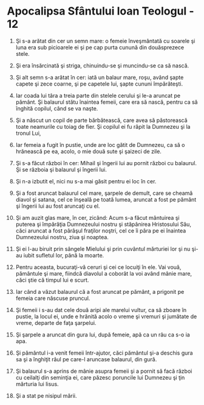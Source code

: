 # Apocalipsa Sf&#226;ntului Ioan Teologul - 12

1. Şi s-a arătat din cer un semn mare: o femeie înveşmântată cu soarele şi luna era sub picioarele ei şi pe cap purta cunună din douăsprezece stele. 

2. Şi era însărcinată şi striga, chinuindu-se şi muncindu-se ca să nască. 

3. Şi alt semn s-a arătat în cer: iată un balaur mare, roşu, având şapte capete şi zece coarne, şi pe capetele lui, şapte cununi împărăteşti. 

4. Iar coada lui târa a treia parte din stelele cerului şi le-a aruncat pe pământ. Şi balaurul stătu înaintea femeii, care era să nască, pentru ca să înghită copilul, când se va naşte. 

5. Şi a născut un copil de parte bărbătească, care avea să păstorească toate neamurile cu toiag de fier. Şi copilul ei fu răpit la Dumnezeu şi la tronul Lui, 

6. Iar femeia a fugit în pustie, unde are loc gătit de Dumnezeu, ca să o hrănească pe ea, acolo, o mie două sute şi şaizeci de zile. 

7. Şi s-a făcut război în cer: Mihail şi îngerii lui au pornit război cu balaurul. Şi se războia şi balaurul şi îngerii lui. 

8. Şi n-a izbutit el, nici nu s-a mai găsit pentru ei loc în cer. 

9. Şi a fost aruncat balaurul cel mare, şarpele de demult, care se cheamă diavol şi satana, cel ce înşeală pe toată lumea, aruncat a fost pe pământ şi îngerii lui au fost aruncaţi cu el. 

10. Şi am auzit glas mare, în cer, zicând: Acum s-a făcut mântuirea şi puterea şi împărăţia Dumnezeului nostru şi stăpânirea Hristosului Său, căci aruncat a fost pârâşul fraţilor noştri, cel ce îi pâra pe ei înaintea Dumnezeului nostru, ziua şi noaptea. 

11. Şi ei l-au biruit prin sângele Mielului şi prin cuvântul mărturiei lor şi nu şi-au iubit sufletul lor, până la moarte. 

12. Pentru aceasta, bucuraţi-vă ceruri şi cei ce locuiţi în ele. Vai vouă, pământule şi mare, fiindcă diavolul a coborât la voi având mânie mare, căci ştie că timpul lui e scurt. 

13. Iar când a văzut balaurul că a fost aruncat pe pământ, a prigonit pe femeia care născuse pruncul. 

14. Şi femeii i s-au dat cele două aripi ale marelui vultur, ca să zboare în pustie, la locul ei, unde e hrănită acolo o vreme şi vremuri şi jumătate de vreme, departe de faţa şarpelui. 

15. Şi şarpele a aruncat din gura lui, după femeie, apă ca un râu ca s-o ia apa. 

16. Şi pământul i-a venit femeii într-ajutor, căci pământul şi-a deschis gura sa şi a înghiţit râul pe care-l aruncase balaurul, din gură. 

17. Şi balaurul s-a aprins de mânie asupra femeii şi a pornit să facă război cu ceilalţi din seminţia ei, care păzesc poruncile lui Dumnezeu şi ţin mărturia lui Iisus. 

18. Şi a stat pe nisipul mării. 

